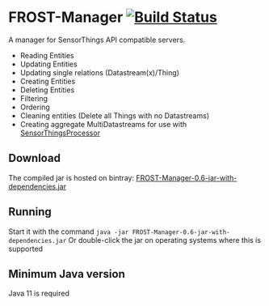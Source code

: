 # FROST-Manager [![Build Status](https://travis-ci.org/FraunhoferIOSB/FROST-Manager.svg?branch=master)](https://travis-ci.org/FraunhoferIOSB/FROST-Manager)
A manager for SensorThings API compatible servers.
- Reading Entities
- Updating Entities
- Updating single relations (Datastream(x)/Thing)
- Creating Entities
- Deleting Entities
- Filtering
- Ordering
- Cleaning entities (Delete all Things with no Datastreams)
- Creating aggregate MultiDatastreams for use with [SensorThingsProcessor](https://github.com/FraunhoferIOSB/SensorThingsProcessor)


## Download
The compiled jar is hosted on bintray: [FROST-Manager-0.6-jar-with-dependencies.jar](https://bintray.com/fraunhoferiosb/Maven/download_file?file_path=de%2Ffraunhofer%2Fiosb%2Filt%2FFROST-Manager%2F0.6%2FFROST-Manager-0.6-jar-with-dependencies.jar)

## Running
Start it with the command
```java -jar FROST-Manager-0.6-jar-with-dependencies.jar```
Or double-click the jar on operating systems where this is supported

## Minimum Java version
Java 11 is required
